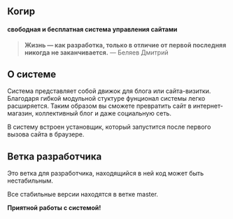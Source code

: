 ## Когир
#### свободная и бесплатная система управления сайтами

> **Жизнь — как разработка, только в отличие от первой последняя никогда не заканчивается.** — Беляев Дмитрий

## О системе

Система представляет собой движок для блога или сайта-визитки. Благодаря гибкой модульной стуктуре фунционал системы легко расширяется.
Таким образом вы сможете превратить сайт в интернет-магазин, коллективный блог и даже социальную сеть.

В систему встроен установщик, который запустится после первого вызова сайта в браузере.

## Ветка разработчика
Это ветка для разработчика, находящийся в ней код может быть нестабильным.

Все стабильные версии находятся в ветке master.


**Приятной работы с системой!**